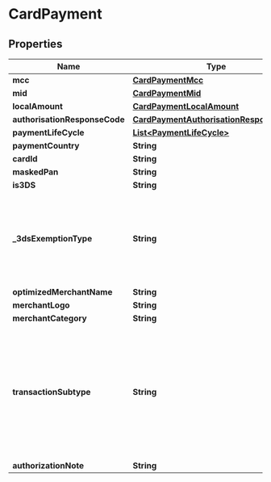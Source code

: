 

# CardPayment


## Properties

| Name | Type | Description | Notes |
|------------ | ------------- | ------------- | -------------|
|**mcc** | [**CardPaymentMcc**](CardPaymentMcc.md) |  |  [optional] |
|**mid** | [**CardPaymentMid**](CardPaymentMid.md) |  |  [optional] |
|**localAmount** | [**CardPaymentLocalAmount**](CardPaymentLocalAmount.md) |  |  [optional] |
|**authorisationResponseCode** | [**CardPaymentAuthorisationResponseCode**](CardPaymentAuthorisationResponseCode.md) |  |  [optional] |
|**paymentLifeCycle** | [**List&lt;PaymentLifeCycle&gt;**](PaymentLifeCycle.md) |  |  [optional] |
|**paymentCountry** | **String** |  |  [optional] |
|**cardId** | **String** |  |  [optional] |
|**maskedPan** | **String** |  |  [optional] |
|**is3DS** | **String** |  |  [optional] |
|**_3dsExemptionType** | **String** | Indicates why the transaction was exempted for 3DS authentication. See [3DS Exemption Type](/guide/cards/transactions.html#_3ds-exemption-type-3dsexemptiontype) for the value list.  |  [optional] |
|**optimizedMerchantName** | **String** |  |  [optional] |
|**merchantLogo** | **String** |  |  [optional] |
|**merchantCategory** | **String** |  |  [optional] |
|**transactionSubtype** | **String** | Additional information regarding the type of card transaction. Values can be:   * &#x60;OFT&#x60; – Offline transaction   * &#x60;PRE&#x60; – Preauthorization   * &#x60;SEP&#x60; – Second presentment  |  [optional] |
|**authorizationNote** | **String** |  |  [optional] |



